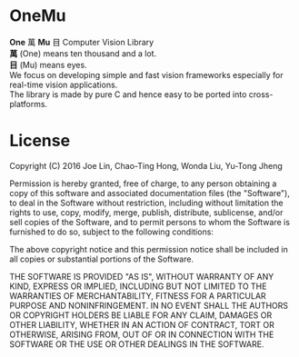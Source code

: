 # OneMu
**One** 萬 **Mu** 目 Computer Vision Library  
**萬** (One) means ten thousand and a lot.  
**目** (Mu) means eyes.  
We focus on developing simple and fast vision frameworks especially for real-time vision applications.  
The library is made by pure C and hence easy to be ported into cross-platforms.

# License

Copyright (C) 2016 Joe Lin, Chao-Ting Hong, Wonda Liu, Yu-Tong Jheng

Permission is hereby granted, free of charge, to any person obtaining a copy of this software and associated documentation files (the "Software"), to deal in the Software without restriction, including without limitation the rights to use, copy, modify, merge, publish, distribute, sublicense, and/or sell copies of the Software, and to permit persons to whom the Software is furnished to do so, subject to the following conditions:

The above copyright notice and this permission notice shall be included in all copies or substantial portions of the Software.

THE SOFTWARE IS PROVIDED "AS IS", WITHOUT WARRANTY OF ANY KIND, EXPRESS OR IMPLIED, INCLUDING BUT NOT LIMITED TO THE WARRANTIES OF MERCHANTABILITY, FITNESS FOR A PARTICULAR PURPOSE AND NONINFRINGEMENT. IN NO EVENT SHALL THE AUTHORS OR COPYRIGHT HOLDERS BE LIABLE FOR ANY CLAIM, DAMAGES OR OTHER LIABILITY, WHETHER IN AN ACTION OF CONTRACT, TORT OR OTHERWISE, ARISING FROM, OUT OF OR IN CONNECTION WITH THE SOFTWARE OR THE USE OR OTHER DEALINGS IN THE SOFTWARE.

